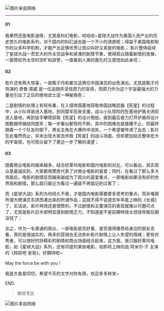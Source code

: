 ![图片来自网络](http://image.dayuaidaodao.com/writing/image/starwars-500-500-imageslim.jpg)

***

#### 01

我果然还是电影迷呀，尤其是科幻电影，哈哈哈~星球大战作为美国人民产出的历史悠久的电影系列，对于国内的科幻迷也是一个不小的诱惑呢；得益于美国电影制作的众多科学机制，才能产出足够优秀让观众叫好又卖座的电影；
影片整体延续了星球大战一贯宏大的外太空战争和紧凑的剧情节奏，使得观众随着剧情的发展，一面赞叹外太空的空旷和寂寥，一面看到人类的面孔时又感觉如此亲切；

#### 02

影片还有两大惊喜，一是甄子丹和姜文这两位中国演员的出色演出，尤其是甄子丹饰演的 奇鲁·英威 是一位追随并坚信原力的盲侠，而原力作为这个宇宙最强大的力量也引出了之后的绝地武士这一神秘角色；

二是剧情的处理上有轻有重，在入侵帝国基地窃取帝国战略武器【死星】的过程中，从小队佯装进入基地，到同盟军前来支援，战斗小队惊险的在基地护盾关闭前进入基地，再到徒手攀爬获取【死星】的设计图纸，直到最后奋力打开护盾将设计图数据传输给同盟军；每一步看似都惊险不断，其中的困难也是接踵不止，但最终随着一个个队友的倒下，男女主角在大爆炸中消失，一个希望被传递了出去；影片在此戛然而止，并未出现大家去炸毁【死星】的战斗场面，但却更加贴合整体宏大的宇宙观，也可观众留下了更近一步了解的渴望；

#### 03

随着商业电影的越来越多，结合好莱坞电影和国内电影的对比，可以看出，其实观众是最诚实的，大家都用票房代表了对商业电影的喜爱；同时，在看过了那么多大场面后，电影的剧情反而越来越成为了观众的喜爱重点，一部电影如果没有好的世界观和剧情，那么就只能沦为看过一遍就不再惦记的过客了；

而《星球大战》系列为何经久不衰，才是国内电影需要更多思考的重点，而非堆砌所谓大牌演员东拼西凑出来的所谓作品；这就不得不说道去年年底上映的《长城》了，实话说，影片特效还是很赞的，不过剧情和主要演员的表现就难以可圈可点了，尤其是影片后半部明显感到剧情乏力，不知道是不是前期特效太烧钱导致后期没钱了；

总之，作为一名普通的观众，一部电影是否好看，是否值得推荐给身边的朋友去看，真的是很诚实的，再多的营销也无法弥补影片剧情上让人失望的情绪；更有优秀者，可以很好的将精彩的剧情和商业场面结合起来，这方面，我只服好莱坞电影，如《星球大战》系列，还有印度的某些电影，如即将上映的由 阿米尔·汗 主演的《摔跤吧 爸爸》，好期待呢~

May the force be  with you！


我是大鱼爱叨叨，希望今天的文字对你有用，欢迎多多转发~

END.

> 微信专区

![图片来自网络](http://image.dayuaidaodao.com/writing/image/wechat-code-1228-1000-1000-imageview2-imageslim.png)
